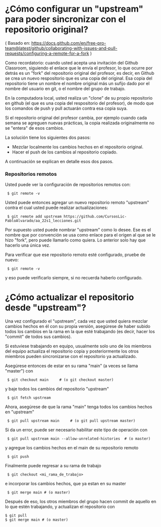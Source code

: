 ¿Cómo configurar un "upstream" para poder sincronizar con el repositorio original?
==================================================================================

( Basado en: 
https://docs.github.com/en/free-pro-team@latest/github/collaborating-with-issues-and-pull-requests/configuring-a-remote-for-a-fork )

Como recordatorio: cuando usted acepta una invitación del Github
Classroom, siguiendo el enlace que le envía el profesor, lo que ocurre
por detrás es un "fork" del repositorio original del profesor, es
decir, en Github se crea un nuevo respositorio que es una copia del
original.  Esa copia del repositorio tiene un nombre el nombre
original más un sufijo dado por el nombre del usuario en git, o el
nombre del grupo de trabajo.

En la computadora local, usted realiza un "clone" de su propio
repositorio en github (el que es una copia del respositorio del
profesor), de modo que los comandos de push y pull actuarán contra esa
copia suya.

Si el repositorio original del profesor cambia, por ejemplo cuando
cada semana se agreguen nuevas prácticas, la copia realizada
originalmente no se "entera" de esos cambios.

La solución tiene los siguientes dos pasos:
- Mezclar localmente los cambios hechos en el repositorio original.
- Hacer el push de los cambios al repositorio copiado.

A continuación se explican en detalle esos dos pasos.

### Repositorios remotos

Usted puede ver la configuración de repositorios remotos con:

     $ git remote -v

Usted puede entonces agregar un nuevo repositorio remoto
"upstream" contra el cual usted puede realizar actualizaciones:

     $ git remote add upstream https://github.com/CursosLic-PabloAlvarado/aa_22s1_lecciones.git

Por supuesto usted puede nombrar "upstream" como lo desee.  Ese es el
nombre que por convención se usa como enlace para el origen al que se
le hizo "fork", pero puede llamarlo como quiera.  Lo anterior solo hay
que hacerlo una única vez.

Para verificar que ese repositorio remoto esté configurado, pruebe de nuevo:

     $ git remote -v

y eso puede verificarlo siempre, si no recuerda haberlo configurado.


¿Cómo actualizar el repositorio desde "upstream"?
=================================================

Una vez configurado el "upstream", cada vez que usted quiera mezclar
cambios hechos en él con su propia versión, asegúrese de haber subido todos
los cambios en la rama en la que esté trabajando (es decir, hacer los
"commit" de todos sus cambios).

Si estuviese trabajando en equipo, usualmente solo uno de los miembros
del equipo actualiza el repositorio copia y posteriormente los otros
miembros pueden sincronizarse con el repositorio ya actualizado.

Asegúrese entonces de estar en su rama "main" (a veces se llama "master") con

     $ git checkout main     # (o git checkout master)

y baje todos los cambios del repositorio "upstream"

     $ git fetch upstream

Ahora, asegúrese de que la rama "main" tenga todos los cambios hechos
en "upstream"

     $ git pull upstream main     # (o git pull upstream master)

Si da un error, puede ser necesario habilitar este tipo de operación con 

     $ git pull upstream main --allow-unrelated-histories  # (o master)

y agregue los cambios hechos en el main de su repositorio remoto

     $ git push

Finalmente puede regresar a su rama de trabajo

     $ git checkout <mi_rama_de_trabajo>

e incorporar los cambios hechos, que ya estan en su master

     $ git merge main # (o master)

Después de eso, los otros miembros del grupo hacen commit de aquello
en lo que estén trabajando, y actualizan el repositorio con

    $ git pull
    $ git merge main # (o master)

